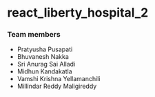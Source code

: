 # react_liberty_hospital_2

### Team members
* Pratyusha Pusapati
* Bhuvanesh Nakka  
* Sri Anurag Sai Alladi
*  Midhun Kandakatla
* Vamshi Krishna Yellamanchili
* Millindar Reddy Maligireddy
